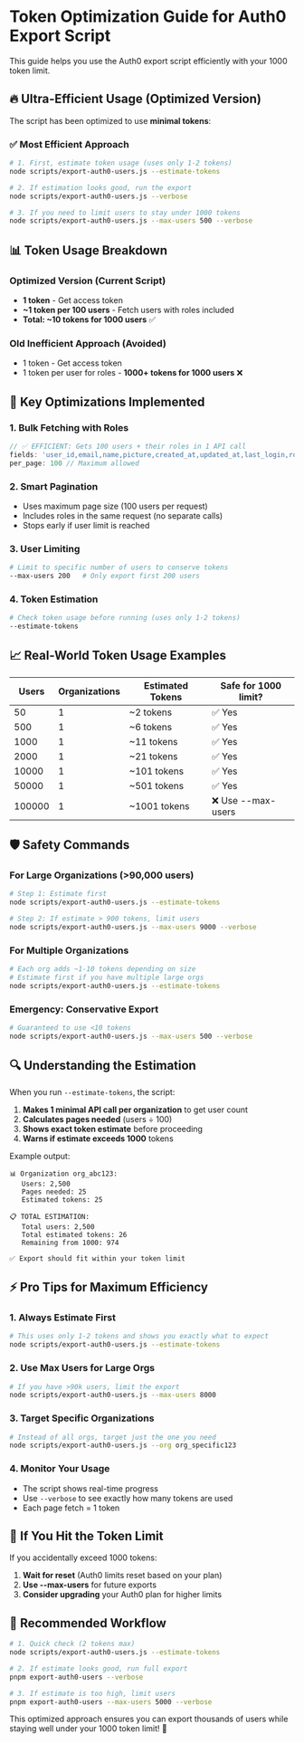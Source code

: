 # Token Optimization Guide for Auth0 Export Script

This guide helps you use the Auth0 export script efficiently with your 1000 token limit.

## 🔥 Ultra-Efficient Usage (Optimized Version)

The script has been optimized to use **minimal tokens**:

### ✅ Most Efficient Approach

```bash
# 1. First, estimate token usage (uses only 1-2 tokens)
node scripts/export-auth0-users.js --estimate-tokens

# 2. If estimation looks good, run the export
node scripts/export-auth0-users.js --verbose

# 3. If you need to limit users to stay under 1000 tokens
node scripts/export-auth0-users.js --max-users 500 --verbose
```

## 📊 Token Usage Breakdown

### Optimized Version (Current Script)

-   **1 token** - Get access token
-   **~1 token per 100 users** - Fetch users with roles included
-   **Total: ~10 tokens for 1000 users** ✅

### Old Inefficient Approach (Avoided)

-   1 token - Get access token
-   1 token per user for roles - **1000+ tokens for 1000 users** ❌

## 🚀 Key Optimizations Implemented

### 1. **Bulk Fetching with Roles**

```javascript
// ✅ EFFICIENT: Gets 100 users + their roles in 1 API call
fields: 'user_id,email,name,picture,created_at,updated_at,last_login,roles'
per_page: 100 // Maximum allowed
```

### 2. **Smart Pagination**

-   Uses maximum page size (100 users per request)
-   Includes roles in the same request (no separate calls)
-   Stops early if user limit is reached

### 3. **User Limiting**

```bash
# Limit to specific number of users to conserve tokens
--max-users 200   # Only export first 200 users
```

### 4. **Token Estimation**

```bash
# Check token usage before running (uses only 1-2 tokens)
--estimate-tokens
```

## 📈 Real-World Token Usage Examples

| Users  | Organizations | Estimated Tokens | Safe for 1000 limit? |
| ------ | ------------- | ---------------- | -------------------- |
| 50     | 1             | ~2 tokens        | ✅ Yes               |
| 500    | 1             | ~6 tokens        | ✅ Yes               |
| 1000   | 1             | ~11 tokens       | ✅ Yes               |
| 2000   | 1             | ~21 tokens       | ✅ Yes               |
| 10000  | 1             | ~101 tokens      | ✅ Yes               |
| 50000  | 1             | ~501 tokens      | ✅ Yes               |
| 100000 | 1             | ~1001 tokens     | ❌ Use --max-users   |

## 🛡️ Safety Commands

### For Large Organizations (>90,000 users)

```bash
# Step 1: Estimate first
node scripts/export-auth0-users.js --estimate-tokens

# Step 2: If estimate > 900 tokens, limit users
node scripts/export-auth0-users.js --max-users 9000 --verbose
```

### For Multiple Organizations

```bash
# Each org adds ~1-10 tokens depending on size
# Estimate first if you have multiple large orgs
node scripts/export-auth0-users.js --estimate-tokens
```

### Emergency: Conservative Export

```bash
# Guaranteed to use <10 tokens
node scripts/export-auth0-users.js --max-users 500 --verbose
```

## 🔍 Understanding the Estimation

When you run `--estimate-tokens`, the script:

1. **Makes 1 minimal API call per organization** to get user count
2. **Calculates pages needed** (users ÷ 100)
3. **Shows exact token estimate** before proceeding
4. **Warns if estimate exceeds 1000** tokens

Example output:

```
📊 Organization org_abc123:
   Users: 2,500
   Pages needed: 25
   Estimated tokens: 25

📋 TOTAL ESTIMATION:
   Total users: 2,500
   Total estimated tokens: 26
   Remaining from 1000: 974

✅ Export should fit within your token limit
```

## ⚡ Pro Tips for Maximum Efficiency

### 1. **Always Estimate First**

```bash
# This uses only 1-2 tokens and shows you exactly what to expect
node scripts/export-auth0-users.js --estimate-tokens
```

### 2. **Use Max Users for Large Orgs**

```bash
# If you have >90k users, limit the export
node scripts/export-auth0-users.js --max-users 8000
```

### 3. **Target Specific Organizations**

```bash
# Instead of all orgs, target just the one you need
node scripts/export-auth0-users.js --org org_specific123
```

### 4. **Monitor Your Usage**

-   The script shows real-time progress
-   Use `--verbose` to see exactly how many tokens are used
-   Each page fetch = 1 token

## 🚨 If You Hit the Token Limit

If you accidentally exceed 1000 tokens:

1. **Wait for reset** (Auth0 limits reset based on your plan)
2. **Use --max-users** for future exports
3. **Consider upgrading** your Auth0 plan for higher limits

## 🎯 Recommended Workflow

```bash
# 1. Quick check (2 tokens max)
node scripts/export-auth0-users.js --estimate-tokens

# 2. If estimate looks good, run full export
pnpm export-auth0-users --verbose

# 3. If estimate is too high, limit users
pnpm export-auth0-users --max-users 5000 --verbose
```

This optimized approach ensures you can export thousands of users while staying well under your 1000 token limit! 🎉
